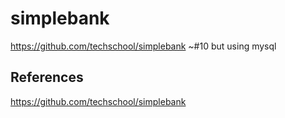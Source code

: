 # simplebank

https://github.com/techschool/simplebank ~#10 but using mysql

## References

https://github.com/techschool/simplebank
